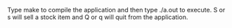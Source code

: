 Type make to compile the application and then type ./a.out to execute. S or s will sell a stock item and Q or q will quit from the application.

